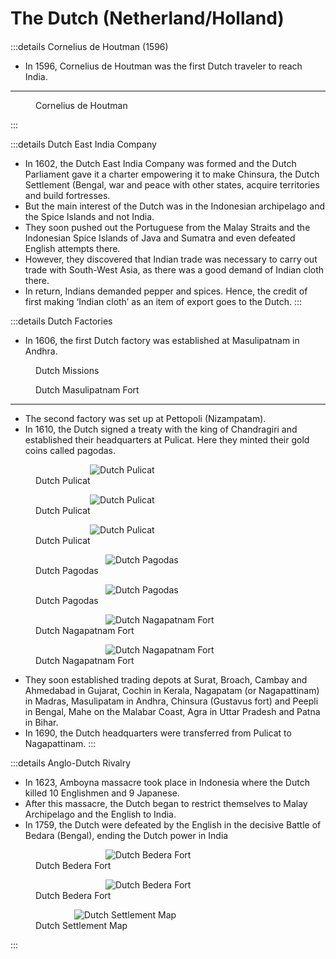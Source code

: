 
#  The Dutch (Netherland/Holland)



####
:::details Cornelius de Houtman (1596)
- In 1596, Cornelius de Houtman was the first Dutch traveler to reach India.

---
<div c grid-cols-2 gap-y-5 gap-x-2 >
<figure >
    <img src="/modern-history/illustration/Cornelis_de_Houtman-250w.webp" alt="" style="max-width:220px; margin: 0 auto; display: grid" async="loading" decoding="async" loading="lazy"  />
    <figcaption>Cornelius de Houtman</figcaption>
</figure>
</div>
:::

:::details Dutch East India Company
- In 1602, the Dutch East India Company was formed and the Dutch Parliament gave it a charter empowering it to make	Chinsura, the Dutch Settlement (Bengal, war and peace with other states, acquire territories
and build fortresses.
- But the main interest of the Dutch was in the Indonesian archipelago and the Spice Islands and not India.
- They soon pushed out the Portuguese from the Malay Straits and the Indonesian Spice Islands of Java and Sumatra and even defeated English attempts there.
- However, they discovered that Indian trade was necessary to carry out trade with South-West Asia, as there was a good demand of Indian cloth there.
- In return, Indians demanded pepper and spices. Hence, the credit of first making ‘Indian cloth’ as an item of export goes to the Dutch.
:::


:::details  Dutch Factories
- In 1606, the first Dutch factory was established at Masulipatnam in Andhra.

<div c grid-cols-2 gap-y-5 gap-x-2 >
<figure >
    <img src="/modern-history/illustration/dutch-missions-250w.webp" alt="" style="max-width:260px; margin: 0 auto; display: grid" async="loading" decoding="async" loading="lazy"  />
    <figcaption>Dutch Missions </figcaption>
</figure>
<figure >
    <img src="/modern-history/illustration/dutch_Masulipatnam-250w.webp" alt="" style="max-width:260px; margin: 0 auto; display: grid" async="loading" decoding="async" loading="lazy"  />
    <figcaption>Dutch Masulipatnam Fort </figcaption>
</figure>
</div>

---
- The second factory was set up at Pettopoli (Nizampatam).
- In 1610, the Dutch signed a treaty with the king of Chandragiri and established their headquarters at Pulicat. Here they minted their gold coins called pagodas.
<div c grid-cols-2 gap-y-5 gap-x-2 >
<figure >
    <img src="/modern-history/illustration/dutch_pulicat-280w.webp" alt="Dutch Pulicat" style="max-width:250px; margin: 0 auto; display: grid" async="loading" decoding="async" loading="lazy"  />
    <figcaption>Dutch Pulicat </figcaption>
</figure>
<figure >
    <img src="/modern-history/illustration/dutch_pulicat2-280w.webp" alt="Dutch Pulicat" style="max-width:250px; margin: 0 auto; display: grid" async="loading" decoding="async" loading="lazy"  />
    <figcaption>Dutch Pulicat </figcaption>
</figure>
<figure >
    <img src="/modern-history/illustration/dutch-pulicat3-280w.webp" alt="Dutch Pulicat" style="max-width:250px; margin: 0 auto; display: grid" async="loading" decoding="async" loading="lazy"  />
    <figcaption>Dutch Pulicat </figcaption>
</figure>

<figure >
    <img src="/modern-history/illustration/dutch-pagoda1-280w.webp" alt=" Dutch Pagodas " style="max-width:200px; margin: 0 auto; display: grid" async="loading" decoding="async" loading="lazy"  />
    <figcaption> Dutch Pagodas  </figcaption>
</figure>
<figure >
    <img src="/modern-history/illustration/dutch-pagoda2-280w.webp" alt=" Dutch Pagodas " style="max-width:200px; margin: 0 auto; display: grid" async="loading" decoding="async" loading="lazy"  />
    <figcaption> Dutch Pagodas  </figcaption>
</figure>
<figure >
    <img src="/modern-history/illustration/dutch-Nagapatnam-fort-280w.webp" alt="Dutch Nagapatnam Fort" style="max-width:200px; margin: 0 auto; display: grid" async="loading" decoding="async" loading="lazy"  />
    <figcaption>Dutch Nagapatnam Fort </figcaption>
</figure>
<figure >
    <img src="/modern-history/illustration/dutch-Nagapatnam-fort2-280w.webp" alt="Dutch Nagapatnam Fort" style="max-width:200px; margin: 0 auto; display: grid" async="loading" decoding="async" loading="lazy"  />
    <figcaption>Dutch Nagapatnam Fort </figcaption>
</figure>

</div>

- They soon established trading depots at Surat, Broach, Cambay and Ahmedabad in Gujarat, Cochin in Kerala, Nagapatam (or Nagapattinam) in Madras, Masulipatam in Andhra, Chinsura (Gustavus fort) and Peepli in Bengal, Mahe on the Malabar Coast, Agra in Uttar Pradesh and Patna in Bihar.
-	In 1690, the Dutch headquarters were transferred from Pulicat to Nagapattinam.
:::


:::details Anglo-Dutch Rivalry
- In 1623, Amboyna massacre took place in Indonesia where the Dutch killed 10 Englishmen and 9 Japanese.
- After this massacre, the Dutch began to restrict themselves to Malay Archipelago and the English to India.
- In 1759, the Dutch were defeated by the English in the decisive Battle of Bedara (Bengal), ending the Dutch power in India

<div c grid-cols-2 gap-y-5 gap-x-2 >
<figure >
    <img src="/modern-history/illustration/dutch-battle-bedara-280w.webp" alt=" Dutch Bedera Fort" style="max-width:200px; margin: 0 auto; display: grid" async="loading" decoding="async" loading="lazy"  />
    <figcaption> Dutch Bedera Fort </figcaption>
</figure>
<figure >
    <img src="/modern-history/illustration/dutch-bedera-fort-280w.webp" alt=" Dutch Bedera Fort" style="max-width:200px; margin: 0 auto; display: grid" async="loading" decoding="async" loading="lazy"  />
    <figcaption> Dutch Bedera Fort </figcaption>
</figure>
</div>
<div grid-cols-1  >
<figure >
    <img src="/modern-history/illustration/dutch-settlement-map-280w.webp" alt="Dutch Settlement Map" style="max-width:300px; margin: 0 auto; display: grid" async="loading" decoding="async" loading="lazy"  />
    <figcaption>Dutch Settlement Map </figcaption>
</figure>
</div>
:::




